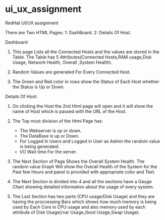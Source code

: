 # ui_ux_assignment
RedHat UI/UX assignment

There are Two HTML Pages:
1: DashBoard.
2: Details Of Host.

Dashboard

1. This page Lists all the Connected Hosts and the values are stored in the Table. The Table has 5 Attributes(Connected Hosts,RAM usage,Disk Usage, Network Health, Overall ,System Health).

2. Random Values are generated For Every Connected Host. 

3. The Green and Red color in rows show the Status of Each Host whether the Status is Up or Down. 


Details Of Host:

1. On clicking the Host the 2nd Html page will open and  it will show the name of Host which is passed with the URL of the Host.

2. The Top most division of the Html Page has:
	* The Webserver is up or down.
	* The DataBase is up or Down.
	* For Logged In Users and Logged in User as Admin the random value is being generated.
	* I/O Wait time For the server.

3. The Next Section of Page Shows the Overall System Health. The random value Graph Will  show the Overall Health of the System for the Past few Hours and panel is provided with appropriate color and Text.

4. The Next Section is divided into 4 and all the sections have a Gauge Chart showing detailed information about the usage of every system.

5. The Last Section has two parts (CPU usage/Disk Usage) and they are having the proccessing Bars which shows how much memory is being used by Each Core in CPU usage and also memory used by each attribute of Disk Usage(/var Usage,/boot Usage,Swap Usage).
